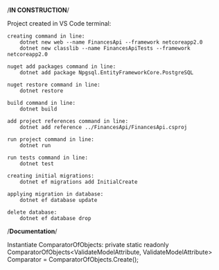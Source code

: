 /****IN CONSTRUCTION****/

Project created in VS Code terminal: 

	creating command in line: 	
		dotnet new web --name FinancesApi --framework netcoreapp2.0
		dotnet new classlib --name FinancesApiTests --framework netcoreapp2.0
	
	nuget add packages command in line:
		dotnet add package Npgsql.EntityFrameworkCore.PostgreSQL

	nuget restore command in line:
		dotnet restore

	build command in line:
		dotnet build
		
	add project references command in line:
		dotnet add reference ../FinancesApi/FinancesApi.csproj

	run project command in line:
		dotnet run

	run tests command in line:
		dotnet test

	creating initial migrations:
		dotnet ef migrations add InitialCreate

	applying migration in database:
		dotnet ef database update

	delete database:
		dotnet ef database drop

/**Documentation**/		

  Instantiate ComparatorOfObjects:
	private static readonly ComparatorOfObjects<ValidateModelAttribute, ValidateModelAttribute> Comparator = ComparatorOfObjects.Create<ValidateModelAttribute>();
